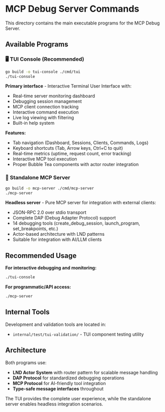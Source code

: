 # MCP Debug Server Commands

This directory contains the main executable programs for the MCP Debug Server.

## Available Programs

### 🖥️ TUI Console (Recommended)
```bash
go build -o tui-console ./cmd/tui
./tui-console
```

**Primary interface** - Interactive Terminal User Interface with:
- Real-time server monitoring dashboard
- Debugging session management
- MCP client connection tracking  
- Interactive command execution
- Live log viewing with filtering
- Built-in help system

**Features:**
- Tab navigation (Dashboard, Sessions, Clients, Commands, Logs)
- Keyboard shortcuts (Tab, Arrow keys, Ctrl+C to quit)
- Real-time metrics (uptime, request count, error tracking)
- Interactive MCP tool execution
- Proper Bubble Tea components with actor router integration

### 🔧 Standalone MCP Server
```bash
go build -o mcp-server ./cmd/mcp-server  
./mcp-server
```

**Headless server** - Pure MCP server for integration with external clients:
- JSON-RPC 2.0 over stdio transport
- Complete DAP (Debug Adapter Protocol) support
- 14 debugging tools (create_debug_session, launch_program, set_breakpoints, etc.)
- Actor-based architecture with LND patterns
- Suitable for integration with AI/LLM clients

## Recommended Usage

**For interactive debugging and monitoring:**
```bash
./tui-console
```

**For programmatic/API access:**
```bash
./mcp-server
```

## Internal Tools

Development and validation tools are located in:
- `internal/test/tui-validation/` - TUI component testing utility

## Architecture

Both programs use:
- **LND Actor System** with router pattern for scalable message handling
- **DAP Protocol** for standardized debugging operations  
- **MCP Protocol** for AI-friendly tool integration
- **Type-safe message interfaces** throughout

The TUI provides the complete user experience, while the standalone server enables headless integration scenarios.